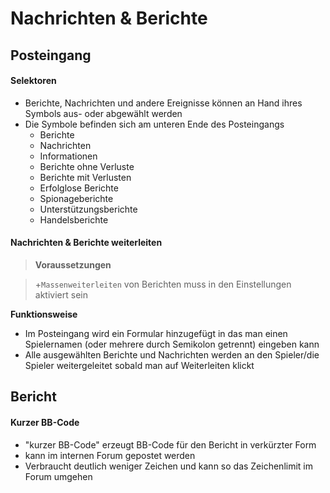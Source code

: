 # Nachrichten & Berichte

## Posteingang

#### Selektoren

+ Berichte, Nachrichten und andere Ereignisse können an Hand ihres Symbols aus- oder abgewählt werden
+ Die Symbole befinden sich am unteren Ende des Posteingangs
	+ Berichte
	+ Nachrichten
	+ Informationen
	+ Berichte ohne Verluste
	+ Berichte mit Verlusten
	+ Erfolglose Berichte
	+ Spionageberichte
	+ Unterstützungsberichte
	+ Handelsberichte

#### Nachrichten & Berichte weiterleiten

> **Voraussetzungen**

> +`Massenweiterleiten` von Berichten muss in den Einstellungen aktiviert sein

**Funktionsweise**

+ Im Posteingang wird ein Formular hinzugefügt in das man einen Spielernamen (oder mehrere durch Semikolon getrennt) eingeben kann
+ Alle ausgewählten Berichte und Nachrichten werden an den Spieler/die Spieler weitergeleitet sobald man auf Weiterleiten klickt

## Bericht

#### Kurzer BB-Code

+ "kurzer BB-Code" erzeugt BB-Code für den Bericht in verkürzter Form
+ kann im internen Forum gepostet werden
+ Verbraucht deutlich weniger Zeichen und kann so das Zeichenlimit im Forum umgehen
